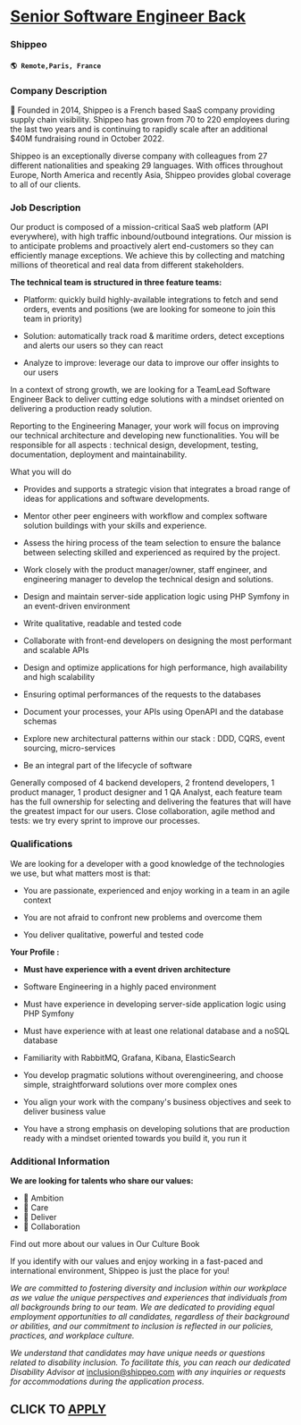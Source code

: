# [Senior Software Engineer Back](https://www.remotewlb.com/apply/senior-software-engineer-back-113907)  
### Shippeo  
#### `🌎 Remote,Paris, France`  

### **Company Description**

🚚 Founded in 2014, Shippeo is a French based SaaS company providing supply chain visibility. Shippeo has grown from 70 to 220 employees during the last two years and is continuing to rapidly scale after an additional $40M fundraising round in October 2022.

Shippeo is an exceptionally diverse company with colleagues from 27 different nationalities and speaking 29 languages. With offices throughout Europe, North America and recently Asia, Shippeo provides global coverage to all of our clients.

###  **Job Description**

Our product is composed of a mission-critical SaaS web platform (API everywhere), with high traffic inbound/outbound integrations. Our mission is to anticipate problems and proactively alert end-customers so they can efficiently manage exceptions. We achieve this by collecting and matching millions of theoretical and real data from different stakeholders.

**The technical team is structured in three feature teams:**

  * Platform: quickly build highly-available integrations to fetch and send orders, events and positions (we are looking for someone to join this team in priority)

  * Solution: automatically track road & maritime orders, detect exceptions and alerts our users so they can react

  * Analyze to improve: leverage our data to improve our offer insights to our users

In a context of strong growth, we are looking for a TeamLead Software Engineer Back to deliver cutting edge solutions with a mindset oriented on delivering a production ready solution.

Reporting to the Engineering Manager, your work will focus on improving our technical architecture and developing new functionalities. You will be responsible for all aspects : technical design, development, testing, documentation, deployment and maintainability.

What you will do

  * Provides and supports a strategic vision that integrates a broad range of ideas for applications and software developments.

  * Mentor other peer engineers with workflow and complex software solution buildings with your skills and experience.

  * Assess the hiring process of the team selection to ensure the balance between selecting skilled and experienced as required by the project.

  * Work closely with the product manager/owner, staff engineer, and engineering manager to develop the technical design and solutions.

  * Design and maintain server-side application logic using PHP Symfony in an event-driven environment

  * Write qualitative, readable and tested code

  * Collaborate with front-end developers on designing the most performant and scalable APIs

  * Design and optimize applications for high performance, high availability and high scalability

  * Ensuring optimal performances of the requests to the databases

  * Document your processes, your APIs using OpenAPI and the database schemas

  * Explore new architectural patterns within our stack : DDD, CQRS, event sourcing, micro-services

  * Be an integral part of the lifecycle of software

Generally composed of 4 backend developers, 2 frontend developers, 1 product manager, 1 product designer and 1 QA Analyst, each feature team has the full ownership for selecting and delivering the features that will have the greatest impact for our users. Close collaboration, agile method and tests: we try every sprint to improve our processes.

###  **Qualifications**

We are looking for a developer with a good knowledge of the technologies we use, but what matters most is that:

  * You are passionate, experienced and enjoy working in a team in an agile context

  * You are not afraid to confront new problems and overcome them

  * You deliver qualitative, powerful and tested code 

**Your Profile :**

  *  **Must have experience with a event driven architecture**
  * Software Engineering in a highly paced environment

  * Must have experience in developing server-side application logic using PHP Symfony

  * Must have experience with at least one relational database and a noSQL database

  * Familiarity with RabbitMQ, Grafana, Kibana, ElasticSearch

  * You develop pragmatic solutions without overengineering, and choose simple, straightforward solutions over more complex ones

  * You align your work with the company's business objectives and seek to deliver business value

  * You have a strong emphasis on developing solutions that are production ready with a mindset oriented towards you build it, you run it

###  **Additional Information**

 **We are looking for talents who share our values:**

  * 🚀 Ambition
  * 💙 Care
  * 🎯 Deliver
  * 🤝 Collaboration

Find out more about our values in Our Culture Book

If you identify with our values and enjoy working in a fast-paced and international environment, Shippeo is just the place for you!

_We are committed to fostering diversity and inclusion within our workplace as we value the unique perspectives and experiences that individuals from all backgrounds bring to our team. We are dedicated to providing equal employment opportunities to all candidates, regardless of their background or abilities, and our commitment to inclusion is reflected in our policies, practices, and workplace culture._

 _We understand that candidates may have unique needs or questions related to disability inclusion. To facilitate this, you can reach our dedicated Disability Advisor at_ inclusion@shippeo.com _with any inquiries or requests for accommodations during the application process._

  
## CLICK TO [APPLY](https://www.remotewlb.com/apply/senior-software-engineer-back-113907)


